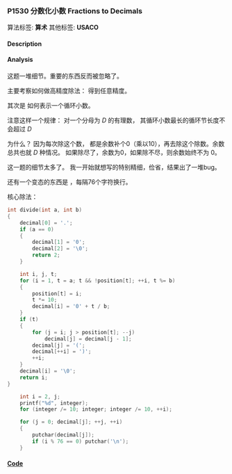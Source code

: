 
### P1530 分数化小数 Fractions to Decimals

算法标签: **算术**
其他标签: **USACO**

#### Description


#### Analysis

这题一堆细节。重要的东西反而被忽略了。

主要考察如何做高精度除法： 得到任意精度。

其次是 如何表示一个循环小数。

注意这样一个规律： 对一个分母为 $D$ 的有理数， 其循环小数最长的循环节长度不会超过 $D$

为什么？ 因为每次除这个数， 都是余数补个0（乘以10），再去除这个除数。余数总共也就 $D$ 种情况。 如果除尽了，余数为0，如果除不尽，则余数始终不为 0。

这一题的细节太多了。 我一开始就想写的特别精细，俭省，结果出了一堆bug。

还有一个变态的东西是 ，每隔76个字符换行。

核心除法：

```cpp
int divide(int a, int b)
{
    decimal[0] = '.';
    if (a == 0)
    {
        decimal[1] = '0';
        decimal[2] = '\0';
        return 2;
    }

    int i, j, t;
    for (i = 1, t = a; t && !position[t]; ++i, t %= b)
    {
        position[t] = i;
        t *= 10;
        decimal[i] = '0' + t / b;
    }
    if (t)
    {
        for (j = i; j > position[t]; --j)
            decimal[j] = decimal[j - 1];
        decimal[j] = '(';
        decimal[++i] = ')';
        ++i;
    }
    decimal[i] = '\0';
    return i;
}
```

```cpp
    int i = 2, j;
    printf("%d", integer);
    for (integer /= 10; integer; integer /= 10, ++i);

    for (j = 0; decimal[j]; ++j, ++i)
    {
        putchar(decimal[j]);
        if (i % 76 == 0) putchar('\n');
    }
```

#### [Code](../../cpp/15/p1530.cpp)


